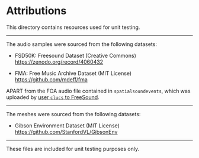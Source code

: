 # Attributions

This directory contains resources used for unit testing.

---

The audio samples were sourced from the following datasets:

- FSD50K: Freesound Dataset (Creative Commons)
  https://zenodo.org/record/4060432

- FMA: Free Music Archive Dataset (MIT License)
  https://github.com/mdeff/fma

APART from the FOA audio file contained in `spatialsoundevents`, which was uploaded by [user `clucs` to FreeSound](https://freesound.org/people/clucs/sounds/428548/).

---

The meshes were sourced from the following datasets:

- Gibson Environment Dataset (MIT License)
  https://github.com/StanfordVL/GibsonEnv

---

These files are included for unit testing purposes only.
